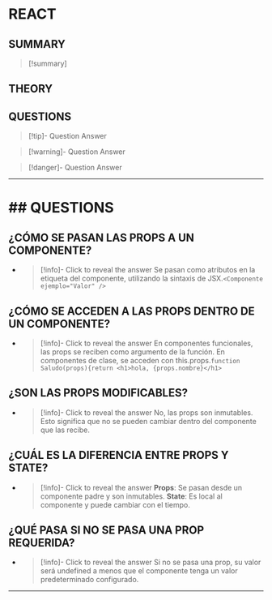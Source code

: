 # REACT
## SUMMARY
> [!summary]


## THEORY

## QUESTIONS
> [!tip]- Question
> Answer

> [!warning]- Question
> Answer

> [!danger]- Question
> Answer

- - - 
# ## QUESTIONS


## ¿CÓMO SE PASAN LAS PROPS A UN COMPONENTE?

  - > [!info]- Click to reveal the answer
Se pasan como atributos en la etiqueta del componente, utilizando la sintaxis de JSX.```<Componente ejemplo="Valor" />```

## ¿CÓMO SE ACCEDEN A LAS PROPS DENTRO DE UN COMPONENTE?

  - > [!info]- Click to reveal the answer
En componentes funcionales, las props se reciben como argumento de la función. En componentes de clase, se acceden con this.props.```function Saludo(props){return <h1>hola, {props.nombre}</h1>```

## ¿SON LAS PROPS MODIFICABLES?

  - > [!info]- Click to reveal the answer
No, las props son inmutables. Esto significa que no se pueden cambiar dentro del componente que las recibe.

## ¿CUÁL ES LA DIFERENCIA ENTRE PROPS Y STATE?

  - > [!info]- Click to reveal the answer
**Props**: Se pasan desde un componente padre y son inmutables.
**State**: Es local al componente y puede cambiar con el tiempo.

## ¿QUÉ PASA SI NO SE PASA UNA PROP REQUERIDA?

  - > [!info]- Click to reveal the answer
Si no se pasa una prop, su valor será undefined a menos que el componente tenga un valor predeterminado configurado.

- - - 





